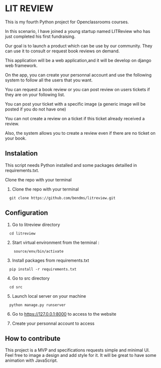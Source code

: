 # LIT REVIEW

This is my fourth Python project for Openclassrooms courses.

In this scenario, I have joined a young startup named LITReview who has just completed his first fundraising.

Our goal is to launch a product which can be use by our community. They can use it to consult or request book reviews on demand.

This application will be a web application,and it will be develop on django web framework.

On the app, you can create your personnal account and use the following system to follow all the users that you want. 

You can request a book review or you can post review on users tickets if they are on your following list.

You can post your ticket with a specific image (a generic image will be posted if you do not have one)

You can not create a review on a ticket if this ticket already received a review.

Also, the system allows you to create a review even if there are no ticket on your book.

## Instalation

This script needs Python installed and some packages detailled in requirements.txt.

Clone the repo with your terminal 
1. Clone the repo with your terminal

```
  git clone https://github.com/bendms/litreview.git
```

## Configuration 

1. Go to litreview directory

```
  cd litreview
```

2. Start virtual environment from the terminal : 
```
    source/env/bin/activate
```

3. Install packages from requirements.txt

```
  pip install -r requirements.txt
```

4. Go to src directory 

```
  cd src
```

5. Launch local server on your machine

```
  python manage.py runserver
```

6. Go to https://127.0.0.1:8000 to access to the website

7. Create your personnal account to access

## How to contribute 

This project is a MVP and specifications requests simple and minimal UI. Feel free to image a design and add style for it. It will be great to have some animation with JavaScript.
